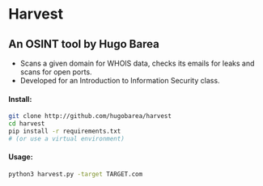 # Harvest
## An OSINT tool by Hugo Barea
- Scans a given domain for WHOIS data, checks its emails for leaks and scans for open ports.
- Developed for an Introduction to Information Security class.

#### Install:
```bash
git clone http://github.com/hugobarea/harvest
cd harvest
pip install -r requirements.txt
# (or use a virtual environment)
```


#### Usage:
```bash
python3 harvest.py -target TARGET.com
```